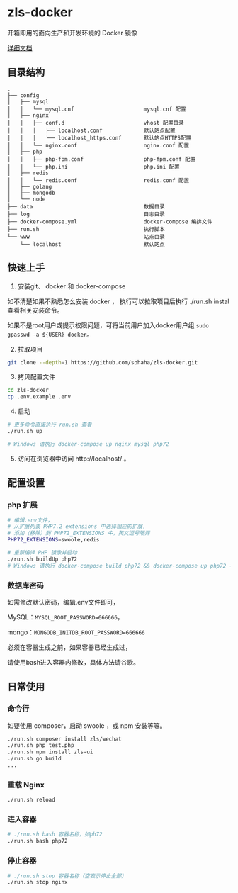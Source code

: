 # zls-docker

开箱即用的面向生产和开发环境的 Docker 镜像

[详细文档](https://docs.73zls.com/zls-docker/#/)

## 目录结构

```
.
├── config
│   ├── mysql
│   │   └── mysql.cnf                      mysql.cnf 配置
│   ├── nginx
│   │   ├── conf.d                         vhost 配置目录
│   │   │   ├── localhost.conf             默认站点配置
│   │   │   └── localhost_https.conf       默认站点HTTPS配置
│   │   └── nginx.conf                     nginx.conf 配置
│   ├── php
│   │   ├── php-fpm.conf                   php-fpm.conf 配置
│   │   └── php.ini                        php.ini 配置
│   ├── redis
│   │   └── redis.conf                     redis.conf 配置
│   ├── golang
│   ├── mongodb
│   └── node
├── data                                   数据目录
├── log                                    日志目录
├── docker-compose.yml                     docker-compose 编排文件
├── run.sh                                 执行脚本
└── www                                    站点目录
    └── localhost                          默认站点
```

## 快速上手

1. 安装git、 docker 和 docker-compose

如不清楚如果不熟悉怎么安装 docker ，
执行可以拉取项目后执行 ./run.sh instal 查看相关安装命令。

如果不是root用户或提示权限问题，可将当前用户加入docker用户组 `sudo gpasswd -a ${USER} docker`。


2. 拉取项目

```bash
git clone --depth=1 https://github.com/sohaha/zls-docker.git
```


3. 拷贝配置文件

```bash
cd zls-docker
cp .env.example .env
```

4. 启动

```bash
# 更多命令直接执行 run.sh 查看
./run.sh up

# Windows 请执行 docker-compose up nginx mysql php72
```

5. 访问在浏览器中访问 http://localhost/ 。

## 配置设置

### php 扩展

```bash
# 编辑.env文件，
# 从扩展列表 PHP7.2 extensions 中选择相应的扩展，
# 添加（移除）到 PHP72_EXTENSIONS 中，英文逗号隔开
PHP72_EXTENSIONS=swoole,redis

# 重新编译 PHP 镜像并启动
./run.sh buildUp php72
# Windows 请执行 docker-compose build php72 && docker-compose up php72 -d
```

### 数据库密码

如需修改默认密码，编辑.env文件即可，

MySQL：`MYSQL_ROOT_PASSWORD=666666`，

mongo：`MONGODB_INITDB_ROOT_PASSWORD=666666`

必须在容器生成之前，如果容器已经生成过，

请使用bash进入容器内修改，具体方法请谷歌。


## 日常使用

### 命令行

如要使用 composer，启动 swoole ，或 npm 安装等等。

```bash
./run.sh composer install zls/wechat
./run.sh php test.php
./run.sh npm install zls-ui
./run.sh go build
...
```

### 重载 Nginx

```bash
./run.sh reload
```

### 进入容器

```bash
# ./run.sh bash 容器名称，如ph72
./run.sh bash php72
```

### 停止容器
```bash
# ./run.sh stop 容器名称（空表示停止全部）
./run.sh stop nginx
```
